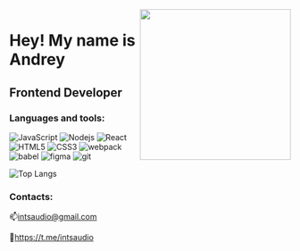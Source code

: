 <img align='right' src="https://media.giphy.com/media/ASd0Ukj0y3qMM/giphy.gif" width="270">

# Hey! My name is Andrey 

## Frontend Developer

### Languages and tools:
![JavaScript](https://img.shields.io/badge/-JavaScript-black?style=flat-square&logo=javascript)
![Nodejs](https://img.shields.io/badge/-Nodejs-black?style=flat-square&logo=Node.js)
![React](https://img.shields.io/badge/-React-black?style=flat-square&logo=react)
![HTML5](https://img.shields.io/badge/-HTML5-E34F26?style=flat-square&logo=html5&logoColor=white)
![CSS3](https://img.shields.io/badge/-CSS3-1572B6?style=flat-square&logo=css3)
![webpack](https://img.shields.io/badge/Webpack-090909?style=flat-square&logo=webpack)
![babel](https://img.shields.io/badge/Babel-090909?style=flat-square&logo=babel)
![figma](https://img.shields.io/badge/Figma-090909?style=flat-square&logo=figma)
![git](https://img.shields.io/badge/Git-090909?style=flat-square&logo=git)


![Top Langs](https://github-readme-stats.vercel.app/api/top-langs/?username=andreyzhuykov&hide=TeX&layout=compact)

### Contacts:
📫intsaudio@gmail.com

💬https://t.me/intsaudio
